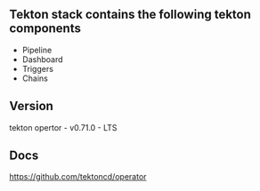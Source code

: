 ## Tekton stack contains the following tekton components
* Pipeline
* Dashboard
* Triggers
* Chains

## Version
tekton opertor - v0.71.0 - LTS

## Docs
https://github.com/tektoncd/operator
